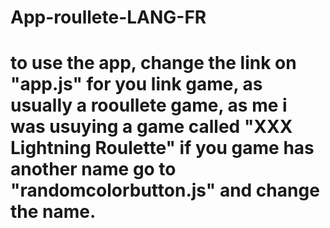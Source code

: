 # App-roullete-LANG-FR
# to use the app, change the link on "app.js" for you link game, as usually a rooullete game, as me i was usuying a game called "XXX Lightning Roulette" if you game has another name go to "randomcolorbutton.js" and change the name.
